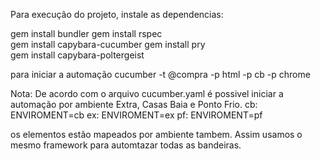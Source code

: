 Para execução do projeto, instale as dependencias:

gem install bundler
gem install rspec   
gem install capybara-cucumber
gem install pry      
gem install capybara-poltergeist   

para iniciar a automação 
cucumber -t @compra -p html -p cb -p chrome

Nota: De acordo com o arquivo cucumber.yaml é possivel iniciar a automação por ambiente Extra, Casas Baia e Ponto Frio.
cb: ENVIROMENT=cb
ex: ENVIROMENT=ex
pf: ENVIROMENT=pf

os elementos estão mapeados por ambiente tambem. Assim usamos o mesmo framework para automtazar todas as bandeiras.

